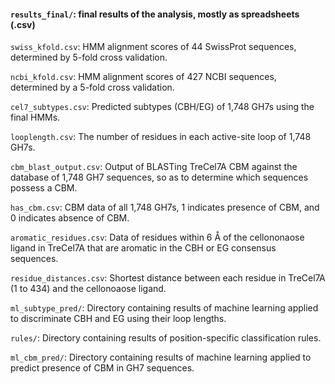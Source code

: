 #### `results_final/`: final results of the analysis, mostly as spreadsheets (.csv)

`swiss_kfold.csv`: HMM alignment scores of 44 SwissProt sequences, determined by 5-fold cross validation.

`ncbi_kfold.csv`: HMM alignment scores of 427 NCBI sequences, determined by a 5-fold cross validation.

`cel7_subtypes.csv`: Predicted subtypes (CBH/EG) of 1,748 GH7s using the final HMMs.

`looplength.csv`: The number of residues in each active-site loop of 1,748 GH7s.

`cbm_blast_output.csv`: Output of BLASTing TreCel7A CBM against the database of 1,748 GH7 sequences, so as to determine which sequences possess a CBM.

`has_cbm.csv`: CBM data of all 1,748 GH7s, 1 indicates presence of CBM, and 0 indicates absence of CBM.

`aromatic_residues.csv`: Data of residues within 6 Å of the cellononaose ligand in TreCel7A that are aromatic in the CBH or EG consensus sequences.

`residue_distances.csv`: Shortest distance between each residue in TreCel7A (1 to 434) and the cellonoaose ligand.

`ml_subtype_pred/`: Directory containing results of machine learning applied to discriminate CBH and EG using their loop lengths.

`rules/`: Directory containing results of position-specific classification rules.

`ml_cbm_pred/`: Directory containing results of machine learning applied to predict presence of CBM in GH7 sequences.



